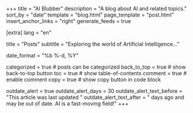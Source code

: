 +++
title = "AI Blubber"
description = "A blog about AI and related topics."
sort_by = "date"
template = "blog.html"
page_template = "post.html"
insert_anchor_links = "right"
generate_feeds = true

[extra]
lang = "en"

title = "Posts"
subtitle = "Exploring the world of Artificial Intelligence..."

date_format = "%b %-d, %Y"

categorized = true # posts can be categorized
back_to_top = true # show back-to-top button
toc = true # show table-of-contents
comment = true # enable comment
copy = true # show copy button in code block

outdate_alert = true
outdate_alert_days = 30
outdate_alert_text_before = "This article was last updated "
outdate_alert_text_after = " days ago and may be out of date. AI is a fast-moving field!"
+++